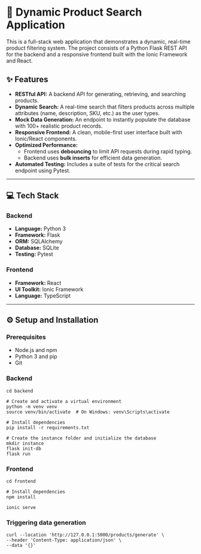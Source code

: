 # 🚀 Dynamic Product Search Application

This is a full-stack web application that demonstrates a dynamic, real-time product filtering system. The project consists of a Python Flask REST API for the backend and a responsive frontend built with the Ionic Framework and React.

## ✨ Features

* **RESTful API:** A backend API for generating, retrieving, and searching products.
* **Dynamic Search:** A real-time search that filters products across multiple attributes (name, description, SKU, etc.) as the user types.
* **Mock Data Generation:** An endpoint to instantly populate the database with 100+ realistic product records.
* **Responsive Frontend:** A clean, mobile-first user interface built with Ionic/React components.
* **Optimized Performance:**
    * Frontend uses **debouncing** to limit API requests during rapid typing.
    * Backend uses **bulk inserts** for efficient data generation.
* **Automated Testing:** Includes a suite of tests for the critical search endpoint using Pytest.

---

## 💻 Tech Stack

### Backend
* **Language:** Python 3
* **Framework:** Flask
* **ORM:** SQLAlchemy
* **Database:** SQLite
* **Testing:** Pytest

### Frontend
* **Framework:** React
* **UI Toolkit:** Ionic Framework
* **Language:** TypeScript

---

## ⚙️ Setup and Installation

### Prerequisites
* Node.js and npm
* Python 3 and pip
* Git

### Backend
```
cd backend

# Create and activate a virtual environment
python -m venv venv
source venv/bin/activate  # On Windows: venv\Scripts\activate

# Install dependencies
pip install -r requirements.txt

# Create the instance folder and initialize the database
mkdir instance
flask init-db
flask run
```

### Frontend
```
cd frontend

# Install dependencies
npm install

ionic serve
```

### Triggering data generation
```
curl --location 'http://127.0.0.1:5000/products/generate' \
--header 'Content-Type: application/json' \
--data '{}'
```